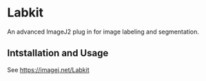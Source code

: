 # Labkit

An advanced ImageJ2 plug in for image labeling and segmentation.

## Intstallation and Usage

See https://imagej.net/Labkit
